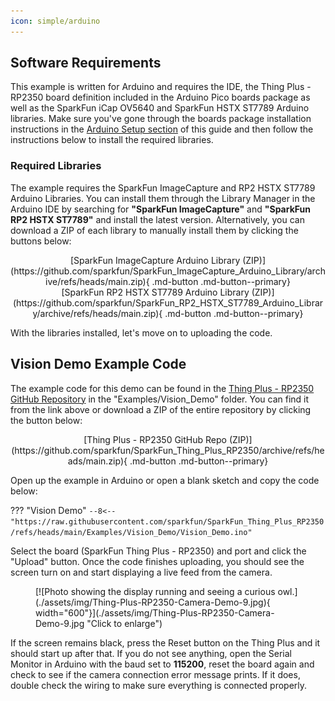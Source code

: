 ```yaml
---
icon: simple/arduino
---
```



## Software Requirements

This example is written for Arduino and requires the IDE, the Thing Plus - RP2350 board definition included in the Arduino Pico boards package as well as the SparkFun iCap OV5640 and SparkFun HSTX ST7789 Arduino libraries. Make sure you've gone through the boards package installation instructions in the [Arduino Setup section](./arduino_setup.md) of this guide and then follow the instructions below to install the required libraries.

### Required Libraries

The example requires the SparkFun ImageCapture and RP2 HSTX ST7789 Arduino Libraries. You can install them through the Library Manager in the Arduino IDE by searching for <b>"SparkFun ImageCapture"</b> and <b>"SparkFun RP2 HSTX ST7789"</b> and install the latest version. Alternatively, you can download a ZIP of each library to manually install them by clicking the buttons below:

<center>
	[SparkFun ImageCapture Arduino Library (ZIP)](https://github.com/sparkfun/SparkFun_ImageCapture_Arduino_Library/archive/refs/heads/main.zip){ .md-button .md-button--primary}
</center>

<center>
	[SparkFun RP2 HSTX ST7789 Arduino Library (ZIP)](https://github.com/sparkfun/SparkFun_RP2_HSTX_ST7789_Arduino_Library/archive/refs/heads/main.zip){ .md-button .md-button--primary}
</center>

With the libraries installed, let's move on to uploading the code.

## Vision Demo Example Code

The example code for this demo can be found in the [Thing Plus - RP2350 GitHub Repository](https://github.com/sparkfun/SparkFun_Thing_Plus_RP2350/tree/main/Examples/Vision_Demo) in the "Examples/Vision_Demo" folder. You can find it from the link above or download a ZIP of the entire repository by clicking the button below:

<center>
    [Thing Plus - RP2350 GitHub Repo (ZIP)](https://github.com/sparkfun/SparkFun_Thing_Plus_RP2350/archive/refs/heads/main.zip){ .md-button .md-button--primary}    
</center>

Open up the example in Arduino or open a blank sketch and copy the code below:

??? "Vision Demo"
	```
	--8<-- "https://raw.githubusercontent.com/sparkfun/SparkFun_Thing_Plus_RP2350/refs/heads/main/Examples/Vision_Demo/Vision_Demo.ino"
	```

Select the board (SparkFun Thing Plus - RP2350) and port and click the "Upload" button. Once the code finishes uploading, you should see the screen turn on and start displaying a live feed from the camera. 

<figure markdown>
[![Photo showing the display running and seeing a curious owl.](./assets/img/Thing-Plus-RP2350-Camera-Demo-9.jpg){ width="600"}](./assets/img/Thing-Plus-RP2350-Camera-Demo-9.jpg "Click to enlarge")
</figure>

If the screen remains black, press the Reset button on the Thing Plus and it should start up after that. If you do not see anything, open the Serial Monitor in Arduino with the baud set to <b>115200</b>, reset the board again and check to see if the camera connection error message prints. If it does, double check the wiring to make sure everything is connected properly.